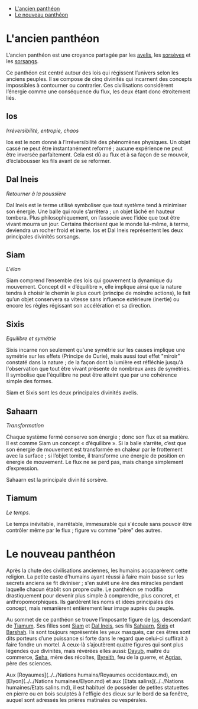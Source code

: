 
- [L'ancien panthéon](#l-ancien-pantheon)
- [Le nouveau panthéon](#le-nouveau-pantheon)

# L'ancien panthéon

L’ancien panthéon est une croyance partagée par les [avelis](<../../Nations non-humaines/Avelis.md>), les [sorsèves](<../../Nations non-humaines/Sorsèves.md>) et les  [sorsangs](<../../Nations non-humaines/Sorsangs.md>).

Ce panthéon est centré autour des lois qui régissent l’univers selon les anciens peuples. Il se compose de cinq divinités qui incarnent des concepts impossibles à contourner ou contrarier. Ces civilisations considèrent l’énergie comme une conséquence du flux, les deux étant donc étroitement liés.

## Ios

*Irréversibilité, entropie, chaos*

Ios est le nom donné à l’irréversibilité des phénomènes physiques. Un objet cassé ne peut être instantanément reformé ; aucune expérience ne peut être inversée parfaitement. Cela est dû au flux et à sa façon de se mouvoir, d’éclabousser les fils avant de se reformer.

## Dal Ineis

*Retourner à la poussière*

Dal Ineis est le terme utilisé symboliser que tout système tend à minimiser son énergie. Une balle qui roule s’arrêtera ; un objet lâché en hauteur tombera. Plus philosophiquement, on l’associe avec l’idée que tout être vivant mourra un jour. Certains théorisent que le monde lui-même, à terme, deviendra un rocher froid et inerte.
Ios et Dal Ineis représentent les deux principales divinités sorsangs.

## Siam

*L'élan*

Siam comprend l’ensemble des lois qui gouvernent la dynamique du mouvement. Concept dit « d’équilibre », elle implique ainsi que la nature tendra à choisir le chemin le plus court (principe de moindre actions), le fait qu’un objet conservera sa vitesse sans influence extérieure (inertie) ou encore les règles régissant son accélération et sa direction.
## Sixis

*Equilibre et symétrie*

Sixis incarne non seulement qu'une symétrie sur les causes implique une symétrie sur les effets (Principe de Curie), mais aussi tout effet "miroir" constaté dans la nature ; de la façon dont la lumière est réfléchie jusqu'à l'observation que tout être vivant présente de nombreux axes de symétries. Il symbolise que l'équilibre ne peut être atteint que par une cohérence simple des formes.

Siam et Sixis sont les deux principales divinités avelis.

## Sahaarn

*Transformation*

Chaque système fermé conserve son énergie ; donc son flux et sa matière. Il est comme Siam un concept « d’équilibre ». Si la balle s’arrête, c’est que son énergie de mouvement est transformée en chaleur par le frottement avec la surface ; si l’objet tombe, il transforme une énergie de position en énergie de mouvement. Le flux ne se perd pas, mais change simplement d’expression.

Sahaarn est la principale divinité sorsève.
## Tiamum

*Le temps.*

Le temps inévitable, inarrêtable, immesurable qui s'écoule sans pouvoir être contrôler même par le flux ; figure vu comme "père" des autres.


# Le nouveau panthéon

Après la chute des civilisations anciennes, les humains accaparèrent cette religion. La petite caste d’humains ayant réussi à faire main basse sur les secrets anciens se fit diviniser ; s'en suivit une ère des miracles pendant laquelle chacun établit son propre culte. Le panthéon se modifia drastiquement pour devenir plus simple à comprendre, plus concret, et anthropomorphiques. Ils gardèrent les noms et idées principales des concept, mais remanièrent entièrement leur image auprès du peuple.

Au sommet de ce panthéon se trouve l’imposante figure de [Ios](Ios.md), descendant de [Tiamum](Tiamum.md). Ses filles sont [Siam](Siam.md) et [Dal Ineis](<Dal Ineis.md>), ses fils [Sahaarn](Sahaarn.md), [Sixis](Sixis.md) et [Barshah](Barshah.md). Ils sont toujours représentés les yeux masqués, car ces êtres sont dits porteurs d’une puissance si forte dans le regard que celui-ci suffirait à faire fondre un mortel. 
A ceux-là s’ajoutèrent quatre figures qui sont plus légendes que divinités, mais révérées elles aussi: [Dayub](Dayub.md), maître du commerce, [Seha](Seha.md), mère des récoltes, [Byreith](Byreith.md), feu de la guerre, et [Agrias](Agrias.md), père des sciences.

Aux [Royaumes](../../Nations humains/Royaumes occidentaux.md), en [Elyon](../../Nations humaines/Elyon.md) et aux [Etats salins](../../Nations humaines/Etats salins.md), il est habituel de posséder de petites statuettes en pierre ou en bois sculptés à l'effigie des dieux sur le bord de sa fenêtre, auquel sont adressés les prières matinales ou vespérales. 